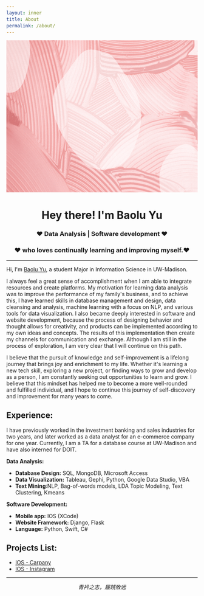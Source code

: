 ```yaml
---
layout: inner
title: About
permalink: /about/
---
```

<p align="center">
 <img  width="800" height="400" src="./img/Welcome.gif">
</p>

<h1 align="Center" id="macropower-title"> Hey there! I'm Baolu Yu </h1>
<h3 align="Center"> ❤️ Data Analysis | Software development ❤️ </h3>
<h3 align="Center"> ❤️ who loves continually learning and improving myself.❤️  </h3>

<hr>

Hi, I'm [Baolu Yu](https://www.linkedin.com/in/baoluyu//), a student Major in Information Science in UW-Madison. 

I always feel a great sense of accomplishment when I am able to integrate resources and create platforms. My motivation for learning data analysis was to improve the performance of my family's business, and to achieve this, I have learned skills in database management and design, data cleansing and analysis, machine learning with a focus on NLP, and various tools for data visualization. I also became deeply interested in software and website development, because the process of designing behavior and thought allows for creativity, and products can be implemented according to my own ideas and concepts. The results of this implementation then create my channels for communication and exchange. Although I am still in the process of exploration, I am very clear that I will continue on this path.

I believe that the pursuit of knowledge and self-improvement is a lifelong journey that brings joy and enrichment to my life. Whether it's learning a new tech skill, exploring a new project, or finding ways to grow and develop as a person, I am constantly seeking out opportunities to learn and grow. I believe that this mindset has helped me to become a more well-rounded and fulfilled individual, and I hope to continue this journey of self-discovery and improvement for many years to come.

## Experience:
I have previously worked in the investment banking and sales industries for two years, and later worked as a data analyst for an e-commerce company for one year. Currently, I am a TA for a database course at UW-Madison and have also interned for DOIT.

**Data Analysis:**

- **Database Design:** SQL, MongoDB, Microsoft Access
- **Data Visualization:** Tableau, Gephi, Python, Google Data Studio, VBA
- **Text Mining**:NLP, Bag-of-words models, LDA Topic Modeling, Text Clustering, Kmeans

**Software Development:**

- **Mobile app:** IOS (XCode)
- **Website Framework:** Django, Flask
- **Language:** Python, Swift, C#

## Projects List:
- [IOS - Carpany](https://github.com/codepath-ios-group23/Carpany//)
- [IOS - Instagram](https://github.com/dorothy110/instagram//)



<hr>
<p align="center">
   <i>青衿之志，履践致远</i>
   <br>
<br>

